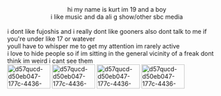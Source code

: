 <center>hi my name is kurt im 19 and a boy
  <br>i like music and da ali g show/other sbc media</center>
  <br>i dont like fujoshis and i really dont like gooners also dont talk to me if you're under like 17 or watever
  <br>youll have to whisper me to get my attention im rarely active</center>
  <br>i love to hide people so if im sitting in the general vicinity of a freak dont think im weird i cant see them
  <br><img width="99" height="56" alt="d57qucd-d50eb047-177c-4436-986b-8439cdab5deb" src="https://github.com/user-attachments/assets/3ac73e64-3111-4dea-a7bb-611519b40e21"/>
  <img width="99" height="56" alt="d57qucd-d50eb047-177c-4436-986b-8439cdab5deb" src="https://github.com/user-attachments/assets/2fbd73b7-17f0-494c-ab49-a1c6b50cdd0d"/>
  <img width="99" height="56" alt="d57qucd-d50eb047-177c-4436-986b-8439cdab5deb" src="https://github.com/user-attachments/assets/5889114d-633b-4d08-aeac-bc83a4e27f77"/>
  <img width="99" height="56" alt="d57qucd-d50eb047-177c-4436-986b-8439cdab5deb" src="https://github.com/user-attachments/assets/d1a8289a-c74f-4a2d-994b-c50904276f44"/>
</center>
